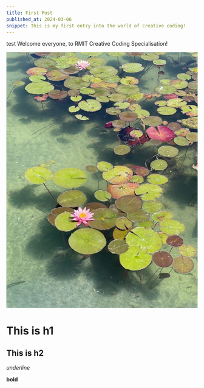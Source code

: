 ```yaml
---
title: First Post 
published_at: 2024-03-06
snippet: This is my first entry into the world of creative coding!
---
```


test 
Welcome everyone, to RMIT Creative Coding Specialisation!

![a small group of people creative coding on the street with their pets](/static/lilypad.jpg)

# This is h1

## This is h2

_underline_

**bold**
